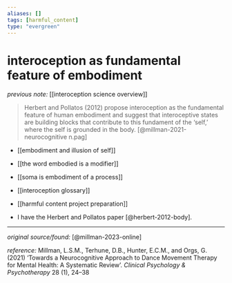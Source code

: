```yaml
---
aliases: []
tags: [harmful_content]
type: "evergreen"
---
```


# interoception as fundamental feature of embodiment

_previous note:_ [[interoception science overview]]

> Herbert and Pollatos (2012) propose interoception as the fundamental feature of human embodiment and suggest that interoceptive states are building blocks that contribute to this fundament of the ‘self,’ where the self is grounded in the body. [@millman-2021-neurocognitive n.pag]

- [[embodiment and illusion of self]]
- [[the word embodied is a modifier]]
- [[soma is embodiment of a process]]
- [[interoception glossary]]
- [[harmful content project preparation]]

- I have the Herbert and Pollatos paper [@herbert-2012-body].

---

_original source/found:_ [@millman-2023-online]

_reference:_ Millman, L.S.M., Terhune, D.B., Hunter, E.C.M., and Orgs, G. (2021) ‘Towards a Neurocognitive Approach to Dance Movement Therapy for Mental Health: A Systematic Review’. _Clinical Psychology & Psychotherapy_ 28 (1), 24–38


	
